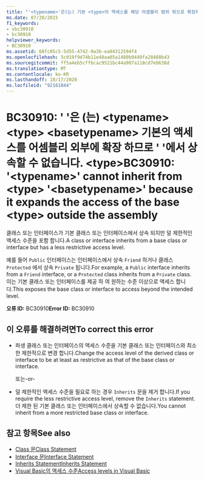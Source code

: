 ```yaml
---
title: "'<typename>'은(는) 기본 <type>의 액세스를 해당 어셈블리 범위 밖으로 확장하므로 <basetypename> '<type>'에서 상속할 수 없습니다."
ms.date: 07/20/2015
f1_keywords:
- vbc30910
- bc30910
helpviewer_keywords:
- BC30910
ms.assetid: 68fc05c5-5d55-4742-9a3b-ea04312594f4
ms.openlocfilehash: 5c019f9d74b11e48aa05a1480b9449fa28488b43
ms.sourcegitcommit: ff5a4eb5cffbcac9521bc44a907a118cd7e8638d
ms.translationtype: MT
ms.contentlocale: ko-KR
ms.lasthandoff: 10/17/2020
ms.locfileid: "92161844"
---
```

# <a name="bc30910-typename-cannot-inherit-from-type-basetypename-because-it-expands-the-access-of-the-base-type-outside-the-assembly"></a><span data-ttu-id="bf37f-102">BC30910: ' '은 (는) \<typename> \<type> \<basetypename> 기본의 액세스를 어셈블리 외부에 확장 하므로 ' '에서 상속할 수 없습니다. \<type></span><span class="sxs-lookup"><span data-stu-id="bf37f-102">BC30910: '\<typename>' cannot inherit from \<type> '\<basetypename>' because it expands the access of the base \<type> outside the assembly</span></span>

<span data-ttu-id="bf37f-103">클래스 또는 인터페이스가 기본 클래스 또는 인터페이스에서 상속 되지만 덜 제한적인 액세스 수준을 포함 합니다.</span><span class="sxs-lookup"><span data-stu-id="bf37f-103">A class or interface inherits from a base class or interface but has a less restrictive access level.</span></span>

 <span data-ttu-id="bf37f-104">예를 들어 `Public` 인터페이스는 인터페이스에서 상속 `Friend` 하거나 클래스 `Protected` 에서 상속 `Private` 됩니다.</span><span class="sxs-lookup"><span data-stu-id="bf37f-104">For example, a `Public` interface inherits from a `Friend` interface, or a `Protected` class inherits from a `Private` class.</span></span> <span data-ttu-id="bf37f-105">이는 기본 클래스 또는 인터페이스를 제공 하 여 원하는 수준 이상으로 액세스 합니다.</span><span class="sxs-lookup"><span data-stu-id="bf37f-105">This exposes the base class or interface to access beyond the intended level.</span></span>

 <span data-ttu-id="bf37f-106">**오류 ID:** BC30910</span><span class="sxs-lookup"><span data-stu-id="bf37f-106">**Error ID:** BC30910</span></span>

## <a name="to-correct-this-error"></a><span data-ttu-id="bf37f-107">이 오류를 해결하려면</span><span class="sxs-lookup"><span data-stu-id="bf37f-107">To correct this error</span></span>

- <span data-ttu-id="bf37f-108">파생 클래스 또는 인터페이스의 액세스 수준을 기본 클래스 또는 인터페이스와 최소한 제한적으로 변경 합니다.</span><span class="sxs-lookup"><span data-stu-id="bf37f-108">Change the access level of the derived class or interface to be at least as restrictive as that of the base class or interface.</span></span>

     <span data-ttu-id="bf37f-109">또는</span><span class="sxs-lookup"><span data-stu-id="bf37f-109">-or-</span></span>

- <span data-ttu-id="bf37f-110">덜 제한적인 액세스 수준을 필요로 하는 경우 `Inherits` 문을 제거 합니다.</span><span class="sxs-lookup"><span data-stu-id="bf37f-110">If you require the less restrictive access level, remove the `Inherits` statement.</span></span> <span data-ttu-id="bf37f-111">더 제한 된 기본 클래스 또는 인터페이스에서 상속할 수 없습니다.</span><span class="sxs-lookup"><span data-stu-id="bf37f-111">You cannot inherit from a more restricted base class or interface.</span></span>

## <a name="see-also"></a><span data-ttu-id="bf37f-112">참고 항목</span><span class="sxs-lookup"><span data-stu-id="bf37f-112">See also</span></span>

- [<span data-ttu-id="bf37f-113">Class 문</span><span class="sxs-lookup"><span data-stu-id="bf37f-113">Class Statement</span></span>](../statements/class-statement.md)
- [<span data-ttu-id="bf37f-114">Interface 문</span><span class="sxs-lookup"><span data-stu-id="bf37f-114">Interface Statement</span></span>](../statements/interface-statement.md)
- [<span data-ttu-id="bf37f-115">Inherits Statement</span><span class="sxs-lookup"><span data-stu-id="bf37f-115">Inherits Statement</span></span>](../statements/inherits-statement.md)
- [<span data-ttu-id="bf37f-116">Visual Basic의 액세스 수준</span><span class="sxs-lookup"><span data-stu-id="bf37f-116">Access levels in Visual Basic</span></span>](../../programming-guide/language-features/declared-elements/access-levels.md)
